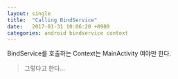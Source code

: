 ```yaml
---
layout: single
title:  "Calling BindService"
date:   2017-01-31 10:06:20 +0900
categories: android bindservice context
---
```

BindService를 호출하는 Context는 MainActivity 여야만 한다.

> 그렇다고 한다...

